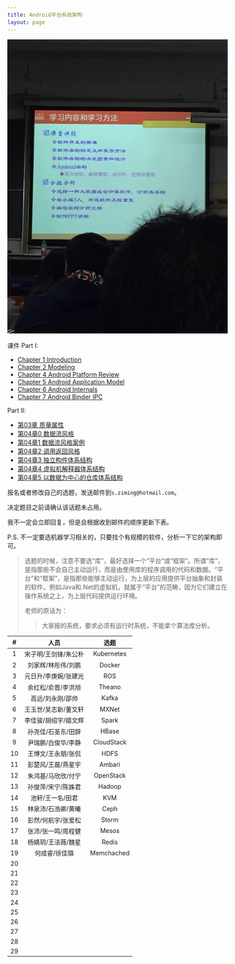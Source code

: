 ```yaml
---
title: Android平台系统架构
layout: page
---
```


![](/assets/images/android_arch.jpg)

课件 Part I:

- [Chapter 1 Introduction](http://songziming.qiniudn.com/arch/chapter1_Introduction.pdf)
- [Chapter 2 Modeling](http://songziming.qiniudn.com/chapter%202%20modeling.pdf)
- [Chapter 4 Android Platform Review](http://songziming.qiniudn.com/chapter%204%20android%20platform%20overview.pdf)
- [Chapter 5 Android Application Model](http://songziming.qiniudn.com/chapter%205%20android%20application%20model.pdf)
- [Chapter 6 Android Internals](http://songziming.qiniudn.com/chapter%206%20Android%20Internals.pdf)
- [Chapter 7 Android Binder IPC](http://songziming.qiniudn.com/Chapter%207%20android-binder-ipc.pdf)

Part II:

- [第03章 质量属性](http://songziming.qiniudn.com/%E7%AC%AC03%E7%AB%A0%20%E8%B4%A8%E9%87%8F%E5%B1%9E%E6%80%A7.pdf)
- [第04章0 数据流风格](http://songziming.qiniudn.com/%E7%AC%AC04%E7%AB%A00%20%E6%95%B0%E6%8D%AE%E6%B5%81%E9%A3%8E%E6%A0%BC.pdf)
- [第04章1 数据流风格案例](http://songziming.qiniudn.com/%E7%AC%AC04%E7%AB%A01%20%E6%95%B0%E6%8D%AE%E6%B5%81%E9%A3%8E%E6%A0%BC%E6%A1%88%E4%BE%8B.pdf)
- [第04章2 调用返回风格](http://songziming.qiniudn.com/%E7%AC%AC04%E7%AB%A02%20%E8%B0%83%E7%94%A8%E8%BF%94%E5%9B%9E%E9%A3%8E%E6%A0%BC.pdf)
- [第04章3 独立构件体系结构](http://songziming.qiniudn.com/%E7%AC%AC04%E7%AB%A03%20%E7%8B%AC%E7%AB%8B%E6%9E%84%E4%BB%B6%E4%BD%93%E7%B3%BB%E7%BB%93%E6%9E%84.pdf)
- [第04章4 虚拟机解释器体系结构](http://songziming.qiniudn.com/%E7%AC%AC04%E7%AB%A04%20%E8%99%9A%E6%8B%9F%E6%9C%BA%E8%A7%A3%E9%87%8A%E5%99%A8%E4%BD%93%E7%B3%BB%E7%BB%93%E6%9E%84.pdf)
- [第04章5 以数据为中心的仓库体系结构](http://songziming.qiniudn.com/%E7%AC%AC04%E7%AB%A05%20%E4%BB%A5%E6%95%B0%E6%8D%AE%E4%B8%BA%E4%B8%AD%E5%BF%83%E7%9A%84%E4%BB%93%E5%BA%93%E4%BD%93%E7%B3%BB%E7%BB%93%E6%9E%84.pdf)


报名或者修改自己的选题，发送邮件到`s.ziming@hotmail.com`。

决定题目之前请确认该话题未占用。

我不一定会立即回复，但是会根据收到邮件的顺序更新下表。

P.S. 不一定要选机器学习相关的，只要找个有规模的软件，分析一下它的架构即可。

> 选题的时候，注意不要选“库”，最好选择一个“平台”或“框架”。所谓“库”，是指那些不会自己主动运行，而是由使用库的程序调用的代码和数据。“平台”和“框架”，是指那些能够主动运行，为上层的应用提供平台抽象和封装的软件。例如Java和.Net的虚拟机，就属于“平台”的范畴，因为它们建立在操作系统之上，为上层代码提供运行环境。
>
> 老师的原话为：
>
> > 大家报的系统，要求必须有运行时系统，不能拿个算法库分析。

<!-- 一人展示，其余两人负责回答问题 -->

|  # |         人员         |      选题      |
|:--:|:--------------------:|:--------------:|
|  1 | 宋子明/王剑锋/朱公朴 |   Kubernetes   |
|  2 | 刘家辉/林彤伟/刘鹏   |   Docker       |
|  3 | 元日升/李庚婉/张建光 |   ROS          |
|  4 | 余红松/俞晋/李洪旭   |   Theano       |
|  5 | 高远/刘永刚/邵帅     |   Kafka        |
|  6 | 王玉世/吴志新/董文轩 |   MXNet        |
|  7 | 李佳骏/胡绍宇/姬文辉 |   Spark        |
|  8 | 孙尧佳/石圣东/田辞   |   HBase        |
|  9 | 尹瑞鹏/白俊华/李静   |   CloudStack   |
| 10 | 王博文/王永朋/张侃   |   HDFS         |
| 11 | 彭楚风/王晨/燕星宇   |   Ambari       |
| 12 | 朱鸿基/马欣欣/付宁   |   OpenStack    |
| 13 | 孙俊萍/宋宁/陈姝君   |   Hadoop       |
| 14 | 池轩/王一名/田君     |   KVM          |
| 15 | 林泉沛/石浩卿/黄曦   |   Ceph         |
| 16 | 彭然/何航宇/张爱松   |   Storm        |
| 17 | 张沛/张一鸣/周程健   |   Mesos        |
| 18 | 杨婧玥/王洁薇/魏星   |   Redis        |
| 19 | 何成睿/徐佳璐       |   Memchached   |
| 20 |                      |                |
| 21 |                      |                |
| 22 |                      |                |
| 23 |                      |                |
| 24 |                      |                |
| 25 |                      |                |
| 26 |                      |                |
| 27 |                      |                |
| 28 |                      |                |
| 29 |                      |                |

